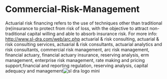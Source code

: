 # Commercial-Risk-Management
Actuarial risk financing refers to the use of techniques other than traditional (re)insurance to protect from risk of loss, with the objective to attract non-traditional capital willing and able to absorb insurance risk.  For more info: http://www.sl-dra.com/web/arc.php
actuarial & risk consulting, actuarial & risk consulting services,  actuarial & risk consultants, actuarial analytics and risk consultants, commercial risk management, arc risk management, financial actuary, financial actuary insurance, reserving analysis, erm management, enterprise risk management, rate making and pricing support,financial and reporting regulation, reserving analysis, capital adequacy and management![sl dra logo mini](https://user-images.githubusercontent.com/97277589/150290387-a64bc8a7-809a-473d-ad2d-2bae9a42b2c4.jpg)
